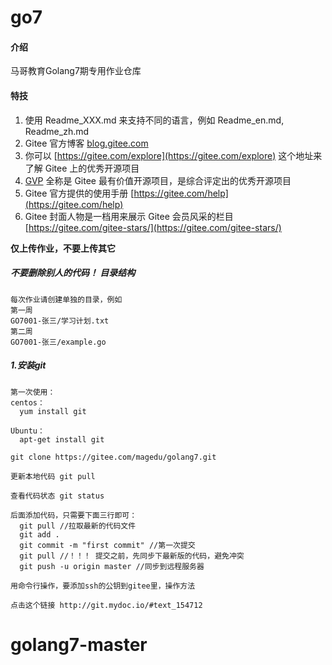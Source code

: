 # go7

#### 介绍
马哥教育Golang7期专用作业仓库



#### 特技

1.  使用 Readme\_XXX.md 来支持不同的语言，例如 Readme\_en.md, Readme\_zh.md
2.  Gitee 官方博客 [blog.gitee.com](https://blog.gitee.com)
3.  你可以 [https://gitee.com/explore](https://gitee.com/explore) 这个地址来了解 Gitee 上的优秀开源项目
4.  [GVP](https://gitee.com/gvp) 全称是 Gitee 最有价值开源项目，是综合评定出的优秀开源项目
5.  Gitee 官方提供的使用手册 [https://gitee.com/help](https://gitee.com/help)
6.  Gitee 封面人物是一档用来展示 Gitee 会员风采的栏目 [https://gitee.com/gitee-stars/](https://gitee.com/gitee-stars/)

**仅上传作业，不要上传其它**

##### 不要删除别人的代码！ 目录结构

```
每次作业请创建单独的目录，例如
第一周
GO7001-张三/学习计划.txt
第二周
GO7001-张三/example.go
```


##### 1.安装git
```
第一次使用：         
centos：       
  yum install git       
  
Ubuntu：       
  apt-get install git

git clone https://gitee.com/magedu/golang7.git

更新本地代码 git pull

查看代码状态 git status

后面添加代码，只需要下面三行即可：
  git pull //拉取最新的代码文件
  git add .     
  git commit -m "first commit" //第一次提交  
  git pull //！！！ 提交之前，先同步下最新版的代码，避免冲突
  git push -u origin master //同步到远程服务器      

用命令行操作，要添加ssh的公钥到gitee里，操作方法

点击这个链接 http://git.mydoc.io/#text_154712
```
# golang7-master
